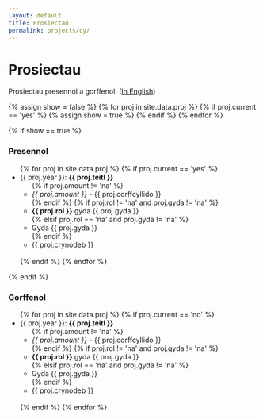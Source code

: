 ```yaml
---
layout: default
title: Prosiectau
permalink: projects/cy/
---
```


# Prosiectau

Prosiectau presennol a gorffenol. ([In English](/projects/))

{% assign show = false %}
{% for proj in site.data.proj %}
  {% if proj.current == 'yes' %}
    {% assign show = true %}
  {% endif %}
{% endfor %}

{% if show == true %}

<h3>Presennol</h3>

<ul>
{% for proj in site.data.proj %}
  {% if proj.current == 'yes' %}
  <li>{{ proj.year }}: <b>{{ proj.teitl }}</b><br>
  <ul>
  {% if proj.amount != 'na' %}
  <li><i>{{ proj.amount }}</i> - {{ proj.corffcyllido }}</li>
  {% endif %}
  {% if proj.rol != 'na' and proj.gyda != 'na' %}
  <li><b>{{ proj.rol }}</b> gyda {{ proj.gyda }}</li>
  {% elsif proj.rol == 'na' and proj.gyda != 'na' %}
  <li>Gyda {{ proj.gyda }}</li>
  {% endif %}
  <li>{{ proj.crynodeb }}</li>
  </ul>
  </li><br>
  {% endif %}
{% endfor %}
</ul>

{% endif %}

### Gorffenol

<ul>
{% for proj in site.data.proj %}
  {% if proj.current == 'no' %}
  <li>{{ proj.year }}: <b>{{ proj.teitl }}</b><br>
  <ul>
  {% if proj.amount != 'na' %}
  <li><i>{{ proj.amount }}</i> - {{ proj.corffcyllido }}</li>
  {% endif %}
  {% if proj.rol != 'na' and proj.gyda != 'na' %}
  <li><b>{{ proj.rol }}</b> gyda {{ proj.gyda }}</li>
  {% elsif proj.rol == 'na' and proj.gyda != 'na' %}
  <li>Gyda {{ proj.gyda }}</li>
  {% endif %}
  <li>{{ proj.crynodeb }}</li>
  </ul>
  </li><br>
  {% endif %}
{% endfor %}
</ul>
